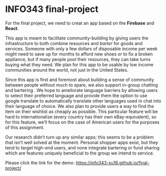 # INFO343 final-project

For the final project, we need to creat an app based on the **Firebase** and **React**.

This app is meant to facilitate community-building by giving users the infrastructure to
both combine resources and _barter_ for goods and services. Someone with only a few dollars of
disposable income per week might need to save up for months to afford new shoes or to fix a
broken appliance, but if many people _pool_ their resources, they can take turns buying what they
need. We plan for this app to be usable by low income communities around the world, not just in
the United States.

Since this app is first and foremost about building a sense of community between people
without much to spare, we also support in-group chatting and bartering . We hope to
ameliorate language barriers by allowing users to select their preferred language and provide
them the option to use google translate to automatically translate other languages used in chat
into their language of choice. We also plan to provide users a way to find the item on their
wishlist as cheaply as possible. This particular feature will be hard to internationalize (every
country has their own eBay-equivalent), so for this feature, we’ll focus on the case of American
users for the purposes of this assignment.

Our research didn’t turn up any similar apps; this seems to be a problem that isn’t well
solved at the moment. Personal shopper apps exist, but they tend to target high-end users, and
none integrate bartering or fund sharing which are features uniquely beneficial to the group we
intend to service.

Please click the link for the demo: <https://info343-su18.github.io/final-project/>